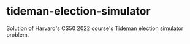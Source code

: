 # tideman-election-simulator
Solution of Harvard's CS50 2022 course's Tideman election simulator problem.

